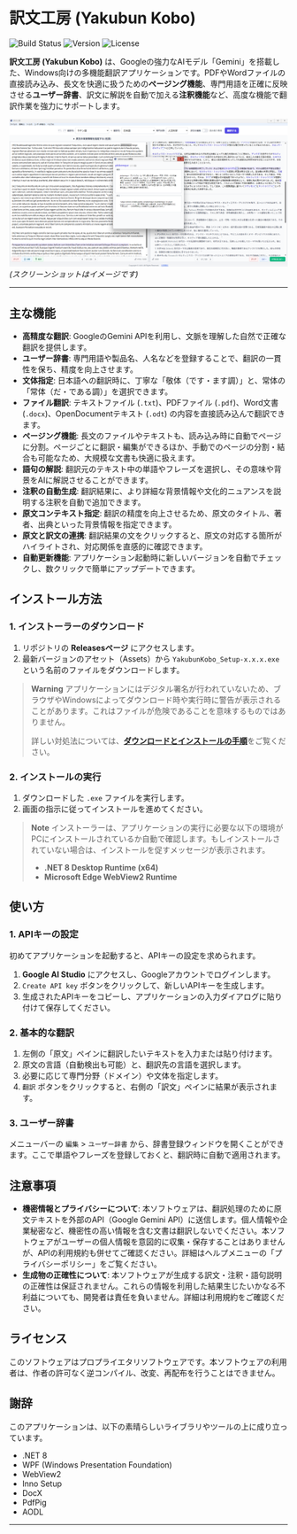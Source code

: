 # 訳文工房 (Yakubun Kobo)

![Build Status](https://img.shields.io/badge/build-passing-brightgreen)
![Version](https://img.shields.io/github/v/release/suzuryuquark/Yakubun_Kobo_Project)
![License](https://img.shields.io/badge/license-Proprietary-red)

**訳文工房 (Yakubun Kobo)** は、Googleの強力なAIモデル「Gemini」を搭載した、Windows向けの多機能翻訳アプリケーションです。PDFやWordファイルの直接読み込み、長文を快適に扱うための**ページング機能**、専門用語を正確に反映させる**ユーザー辞書**、訳文に解説を自動で加える**注釈機能**など、高度な機能で翻訳作業を強力にサポートします。

![アプリケーションのスクリーンショット](https://raw.githubusercontent.com/suzuryuquark/Yakubun_Kobo_Project/main/assets/screenshot.png)
*(スクリーンショットはイメージです)*

---

## 主な機能

*   **高精度な翻訳**: GoogleのGemini APIを利用し、文脈を理解した自然で正確な翻訳を提供します。
*   **ユーザー辞書**: 専門用語や製品名、人名などを登録することで、翻訳の一貫性を保ち、精度を向上させます。
*   **文体指定**: 日本語への翻訳時に、丁寧な「敬体（です・ます調）」と、常体の「常体（だ・である調）」を選択できます。
*   **ファイル翻訳**: テキストファイル (`.txt`)、PDFファイル (`.pdf`)、Word文書 (`.docx`)、OpenDocumentテキスト (`.odt`) の内容を直接読み込んで翻訳できます。
*   **ページング機能**: 長文のファイルやテキストも、読み込み時に自動でページに分割。ページごとに翻訳・編集ができるほか、手動でのページの分割・結合も可能なため、大規模な文書も快適に扱えます。
*   **語句の解説**: 翻訳元のテキスト中の単語やフレーズを選択し、その意味や背景をAIに解説させることができます。
*   **注釈の自動生成**: 翻訳結果に、より詳細な背景情報や文化的ニュアンスを説明する注釈を自動で追加できます。
*   **原文コンテキスト指定**: 翻訳の精度を向上させるため、原文のタイトル、著者、出典といった背景情報を指定できます。
*   **原文と訳文の連携**: 翻訳結果の文をクリックすると、原文の対応する箇所がハイライトされ、対応関係を直感的に確認できます。
*   **自動更新機能**: アプリケーション起動時に新しいバージョンを自動でチェックし、数クリックで簡単にアップデートできます。

## インストール方法

### 1. インストーラーのダウンロード

1.  リポジトリの **Releasesページ** にアクセスします。
2.  最新バージョンのアセット（Assets）から `YakubunKobo_Setup-x.x.x.exe` という名前のファイルをダウンロードします。

> **Warning**
> アプリケーションにはデジタル署名が行われていないため、ブラウザやWindowsによってダウンロード時や実行時に警告が表示されることがあります。これはファイルが危険であることを意味するものではありません。
>
> 詳しい対処法については、[**ダウンロードとインストールの手順**](download-guide.md)をご覧ください。

### 2. インストールの実行

1.  ダウンロードした `.exe` ファイルを実行します。
2.  画面の指示に従ってインストールを進めてください。

> **Note**
> インストーラーは、アプリケーションの実行に必要な以下の環境がPCにインストールされているか自動で確認します。もしインストールされていない場合は、インストールを促すメッセージが表示されます。
> *   **.NET 8 Desktop Runtime (x64)**
> *   **Microsoft Edge WebView2 Runtime**

## 使い方

### 1. APIキーの設定

初めてアプリケーションを起動すると、APIキーの設定を求められます。

1.  **Google AI Studio** にアクセスし、Googleアカウントでログインします。
2.  `Create API key` ボタンをクリックして、新しいAPIキーを生成します。
3.  生成されたAPIキーをコピーし、アプリケーションの入力ダイアログに貼り付けて保存してください。

### 2. 基本的な翻訳

1.  左側の「原文」ペインに翻訳したいテキストを入力または貼り付けます。
2.  原文の言語（自動検出も可能）と、翻訳先の言語を選択します。
3.  必要に応じて専門分野（ドメイン）や文体を指定します。
4.  `翻訳` ボタンをクリックすると、右側の「訳文」ペインに結果が表示されます。

### 3. ユーザー辞書

メニューバーの `編集` > `ユーザー辞書` から、辞書登録ウィンドウを開くことができます。ここで単語やフレーズを登録しておくと、翻訳時に自動で適用されます。

## 注意事項

*   **機密情報とプライバシーについて**: 本ソフトウェアは、翻訳処理のために原文テキストを外部のAPI（Google Gemini API）に送信します。個人情報や企業秘密など、機密性の高い情報を含む文書は翻訳しないでください。本ソフトウェアがユーザーの個人情報を意図的に収集・保存することはありませんが、APIの利用規約も併せてご確認ください。詳細はヘルプメニューの「プライバシーポリシー」をご覧ください。
*   **生成物の正確性について**: 本ソフトウェアが生成する訳文・注釈・語句説明の正確性は保証されません。これらの情報を利用した結果生じたいかなる不利益についても、開発者は責任を負いません。詳細は利用規約をご確認ください。

## ライセンス

このソフトウェアはプロプライエタリソフトウェアです。本ソフトウェアの利用者は、作者の許可なく逆コンパイル、改変、再配布を行うことはできません。

## 謝辞

このアプリケーションは、以下の素晴らしいライブラリやツールの上に成り立っています。

*   .NET 8
*   WPF (Windows Presentation Foundation)
*   WebView2
*   Inno Setup
*   DocX
*   PdfPig
*   AODL

---

